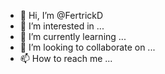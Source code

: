 - 👋 Hi, I’m @FertrickD
- 👀 I’m interested in ...
- 🌱 I’m currently learning ...
- 💞️ I’m looking to collaborate on ...
- 📫 How to reach me ...

<!---
FertrickD/FertrickD is a ✨ special ✨ repository because its `README.md` (this file) appears on your GitHub profile.
You can click the Preview link to take a look at your changes.
--->
